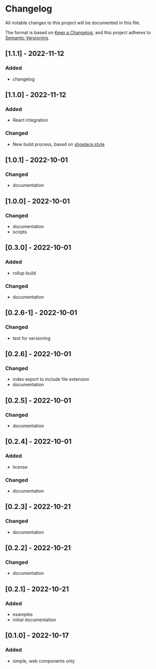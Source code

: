 # Changelog

All notable changes to this project will be documented in this file.

The format is based on [Keep a Changelog](https://keepachangelog.com/en/1.0.0/),
and this project adheres to [Semantic Versioning](https://semver.org/spec/v2.0.0.html).

## [1.1.1] - 2022-11-12

### Added

- changelog

## [1.1.0] - 2022-11-12

### Added

- React integration

### Changed

- New build process, based on [shoelace.style](https://shoelace.style/)

## [1.0.1] - 2022-10-01

### Changed

- documentation

## [1.0.0] - 2022-10-01

### Changed

- documentation
- scripts

## [0.3.0] - 2022-10-01

### Added

- rollup build

### Changed

- documentation

## [0.2.6-1] - 2022-10-01

### Changed

- test for versioning

## [0.2.6] - 2022-10-01

### Changed

- index export to include file extension
- documentation

## [0.2.5] - 2022-10-01

### Changed

- documentation

## [0.2.4] - 2022-10-01

### Added

- license

### Changed

- documentation

## [0.2.3] - 2022-10-21

### Changed

- documentation

## [0.2.2] - 2022-10-21

### Changed

- documentation

## [0.2.1] - 2022-10-21

### Added

- examples
- initial documentation

## [0.1.0] - 2022-10-17

### Added

- simple, web components only
